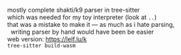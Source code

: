 mostly complete shakti/k9 parser in tree-sitter  
which was needed for my toy interpreter (look at `..`)  
that was a mistake to make it — as much as i hate parsing,  
  writing parser by hand  would have been be easier  
web version: https://lelf.lu/k  
`tree-sitter build-wasm`
